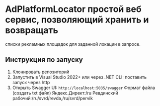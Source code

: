 # AdPlatformLocator простой веб сервис, позволяющий хранить и возвращать
списки рекламных площадок для заданной локации в запросе.
## Инструкция по запуску

1. Клонировать репозиторий
2. Запустить в Visual Studio 2022+ или через .NET CLI: поставить запуск через http
3. Открыть Swagger UI: `http://localhost:5035/swagger`
Формат файла (создать txt файл)
Яндекс.Директ:/ru
Ревдинский рабочий:/ru/svrd/revda,/ru/svrd/pervik
